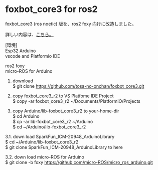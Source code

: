 # foxbot_core3 for ros2
foxbot_core3 (ros noetic) 版を、ros2 foxy 向けに改造しました。 

詳しい内容は、[こちら。](http://www.netosa.com/blog/2022/10/ros2-esp32arduino.html)  
  
[環境]  
Esp32  Arduino  
vscode and Platformio IDE  
  
ros2 foxy  
micro-ROS for Arduino  

   
1. download  
  $ git clone https://github.com/tosa-no-onchan/foxbot_core3.git  
  
2. copy foxbot_core3_r2 to VS Platfome IDE Project  
  $ copy -ar foxbot_core3_r2 ~/Documents/PlatformIO/Projects  


3. copy Arduino/lib-foxbot_core3_r2 to your-home-dir  
  $ cd Arduino  
  $ cp -ar lib-foxbot_core3_r2 ~/Arduino  
  $ cd ~/Arduino/lib-foxbot_core3_r2  
  
  
3.1. down load SparkFun_ICM-20948_ArduinoLibrary  
  $ cd ~/Arduino/lib-foxbot_core3_r2  
  $ git clone SparkFun_ICM-20948_ArduinoLibrary to here  
  
3.2. down load micro-ROS for Arduino  
  $ git clone -b foxy https://github.com/micro-ROS/micro_ros_arduino.git  



